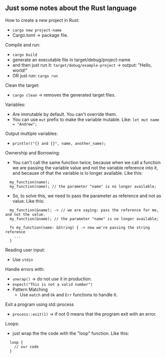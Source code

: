 ## Just some notes about the Rust language

How to create a new project in Rust:
  - `cargo new project-name`
  - Cargo.toml -> package file.

Compile and run:
  - `cargo build`
  - generate an executable file in target/debug/project-name
  - and then just run it: `target/debug/example-project` -> output: "Hello, world!"
  - OR just run: `cargo run`

Clean the target:
  - `cargo clean` -> removes the generated target files.

Variables:
  - Are immutable by default. You can't override them.
  - You can use `mut` prefix to make the variable mutable. Like: `let mut name = "Andrew";`

Output multiple variables:
  - `println!("{} and {}", name, another_name);`

Ownership and Borrowing:
  - You can't call the same function twice, because when we call a function
  we are passing the variable value and not the variable reference into it,
  and because of that the variable is lo longer available. Like this:
  ```
    my_function(name);
    my_function(name); // the parameter "name" is no longer available;
  ```
  - So, to solve this, we need to pass the parameter as reference and not as value. Like this:
  ```
    my_function(&name); -> // we are saying: pass the reference for me, and not the value.
    my_function(&name); // the parameter "name" is no longer available;

    fn my_function(name: &String) { -> now we're passing the string reference
      ...
    }
  ```

Reading user input:
  - Use `stdin`

Handle errors with:
  - `unwrap()` -> do not use it in production.
  - `expect("This is not a valid number")`
  - Pattern Matching
    - Use `match` and `Ok` and `Err` functions to handle it.

Exit a program using std::process
  - `process::exit(1)` -> if not 0 means that the program exit with an error.

Loops:
  - just wrap the the code with the "loop" function. Like this:
  ```
    loop {
      // our code
    }
  ```
